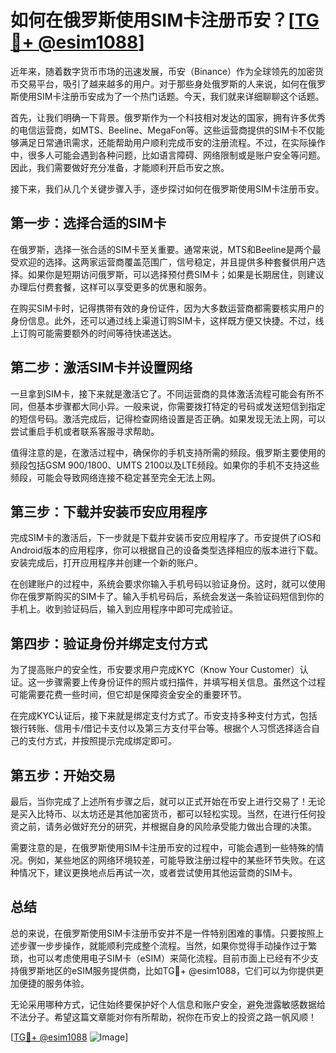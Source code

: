 # 如何在俄罗斯使用SIM卡注册币安？[[TG💪+ @esim1088](https://t.me/s/esim1088)]

近年来，随着数字货币市场的迅速发展，币安（Binance）作为全球领先的加密货币交易平台，吸引了越来越多的用户。对于那些身处俄罗斯的人来说，如何在俄罗斯使用SIM卡注册币安成为了一个热门话题。今天，我们就来详细聊聊这个话题。

首先，让我们明确一下背景。俄罗斯作为一个科技相对发达的国家，拥有许多优秀的电信运营商，如MTS、Beeline、MegaFon等。这些运营商提供的SIM卡不仅能够满足日常通讯需求，还能帮助用户顺利完成币安的注册流程。不过，在实际操作中，很多人可能会遇到各种问题，比如语言障碍、网络限制或是账户安全等问题。因此，我们需要做好充分准备，才能顺利开启币安之旅。

接下来，我们从几个关键步骤入手，逐步探讨如何在俄罗斯使用SIM卡注册币安。

## 第一步：选择合适的SIM卡

在俄罗斯，选择一张合适的SIM卡至关重要。通常来说，MTS和Beeline是两个最受欢迎的选择。这两家运营商覆盖范围广，信号稳定，并且提供多种套餐供用户选择。如果你是短期访问俄罗斯，可以选择预付费SIM卡；如果是长期居住，则建议办理后付费套餐，这样可以享受更多的优惠和服务。

在购买SIM卡时，记得携带有效的身份证件，因为大多数运营商都需要核实用户的身份信息。此外，还可以通过线上渠道订购SIM卡，这样既方便又快捷。不过，线上订购可能需要额外的时间等待快递送达。

## 第二步：激活SIM卡并设置网络

一旦拿到SIM卡，接下来就是激活它了。不同运营商的具体激活流程可能会有所不同，但基本步骤都大同小异。一般来说，你需要拨打特定的号码或发送短信到指定的短信号码。激活完成后，记得检查网络设置是否正确。如果发现无法上网，可以尝试重启手机或者联系客服寻求帮助。

值得注意的是，在激活过程中，确保你的手机支持所需的频段。俄罗斯主要使用的频段包括GSM 900/1800、UMTS 2100以及LTE频段。如果你的手机不支持这些频段，可能会导致网络连接不稳定甚至完全无法上网。

## 第三步：下载并安装币安应用程序

完成SIM卡的激活后，下一步就是下载并安装币安应用程序了。币安提供了iOS和Android版本的应用程序，你可以根据自己的设备类型选择相应的版本进行下载。安装完成后，打开应用程序并创建一个新的账户。

在创建账户的过程中，系统会要求你输入手机号码以验证身份。这时，就可以使用你在俄罗斯购买的SIM卡了。输入手机号码后，系统会发送一条验证码短信到你的手机上。收到验证码后，输入到应用程序中即可完成验证。

## 第四步：验证身份并绑定支付方式

为了提高账户的安全性，币安要求用户完成KYC（Know Your Customer）认证。这一步骤需要上传身份证件的照片或扫描件，并填写相关信息。虽然这个过程可能需要花费一些时间，但它却是保障资金安全的重要环节。

在完成KYC认证后，接下来就是绑定支付方式了。币安支持多种支付方式，包括银行转账、信用卡/借记卡支付以及第三方支付平台等。根据个人习惯选择适合自己的支付方式，并按照提示完成绑定即可。

## 第五步：开始交易

最后，当你完成了上述所有步骤之后，就可以正式开始在币安上进行交易了！无论是买入比特币、以太坊还是其他加密货币，都可以轻松实现。当然，在进行任何投资之前，请务必做好充分的研究，并根据自身的风险承受能力做出合理的决策。

需要注意的是，在俄罗斯使用SIM卡注册币安的过程中，可能会遇到一些特殊的情况。例如，某些地区的网络环境较差，可能导致注册过程中的某些环节失败。在这种情况下，建议更换地点后再试一次，或者尝试使用其他运营商的SIM卡。

## 总结

总的来说，在俄罗斯使用SIM卡注册币安并不是一件特别困难的事情。只要按照上述步骤一步步操作，就能顺利完成整个流程。当然，如果你觉得手动操作过于繁琐，也可以考虑使用电子SIM卡（eSIM）来简化流程。目前市面上已经有不少支持俄罗斯地区的eSIM服务提供商，比如TG💪+ @esim1088，它们可以为你提供更加便捷的服务体验。

无论采用哪种方式，记住始终要保护好个人信息和账户安全，避免泄露敏感数据给不法分子。希望这篇文章能对你有所帮助，祝你在币安上的投资之路一帆风顺！

[[TG💪+ @esim1088](https://t.me/s/esim1088) ![Image](https://i.postimg.cc/4NQfJmqS/Snipaste-2025-05-13-00-14-12.png)]